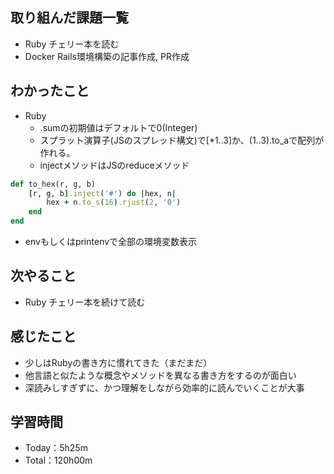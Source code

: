 ## 取り組んだ課題一覧
- Ruby チェリー本を読む
- Docker Rails環境構築の記事作成, PR作成

## わかったこと
- Ruby
  - .sumの初期値はデフォルトで0(Integer)
  - スプラット演算子(JSのスプレッド構文)で[*1..3]か、(1..3).to_aで配列が作れる。
  - injectメソッドはJSのreduceメソッド
```ruby
def to_hex(r, g, b)
    [r, g, b].inject('#') do |hex, n|
        hex + n.to_s(16).rjust(2, '0')
    end
end
```
- envもしくはprintenvで全部の環境変数表示

## 次やること
- Ruby チェリー本を続けて読む

## 感じたこと
- 少しはRubyの書き方に慣れてきた（まだまだ）
- 他言語と似たような概念やメソッドを異なる書き方をするのが面白い
- 深読みしすぎずに、かつ理解をしながら効率的に読んでいくことが大事
 
## 学習時間
- Today：5h25m
- Total：120h00m

